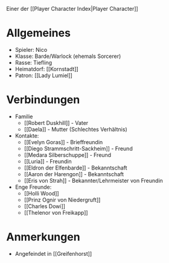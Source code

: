 Einer der [[Player Character Index|Player Character]]

# Allgemeines
- Spieler: Nico
- Klasse: Barde/Warlock (ehemals Sorcerer)
- Rasse: Tiefling 
- Heimatdorf: [[Kornstadt]]
- Patron: [[Lady Lumiel]]

# Verbindungen
- Familie
	- [[Robert Duskhill]] - Vater
	- [[Daela]] - Mutter (Schlechtes Verhältnis)
- Kontakte:
	- [[Evelyn Goras]] - Brieffreundin
	- [[Diego Strammschritt-Sackheim]] - Freund
	- [[Medara Silberschuppe]] - Freund
	- [[Luria]] - Freundin
	- [[Eldron der Elfenbarde]] - Bekanntschaft
	- [[Aaron der Harengon]] - Bekanntschaft
	- [[Eris von Strah]] - Bekannter/Lehrmeister von Freundin
- Enge Freunde:
	- [[Holli Wood]] 
	- [[Prinz Ognir von Niedergruft]]
	- [[Charles Dowi]]
	- [[Thelenor von Freikapp]]

# Anmerkungen
- Angefeindet in [[Greifenhorst]]